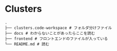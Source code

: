 # Clusters

```shell
.
├── clusters.code-workspace # フォルダ分けファイル
├── docs # わからないことがあったらここを読む
├── frontend # フロントエンドのファイルが入っている
└── README.md # 読む
```